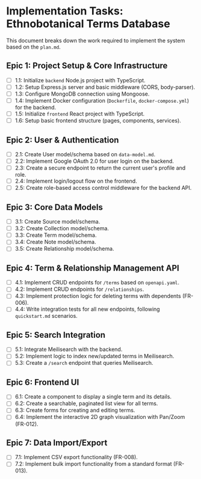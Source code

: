 # Implementation Tasks: Ethnobotanical Terms Database

This document breaks down the work required to implement the system based on the `plan.md`.

## Epic 1: Project Setup & Core Infrastructure

- [ ] 1.1: Initialize `backend` Node.js project with TypeScript.
- [ ] 1.2: Setup Express.js server and basic middleware (CORS, body-parser).
- [ ] 1.3: Configure MongoDB connection using Mongoose.
- [ ] 1.4: Implement Docker configuration (`Dockerfile`, `docker-compose.yml`) for the backend.
- [ ] 1.5: Initialize `frontend` React project with TypeScript.
- [ ] 1.6: Setup basic frontend structure (pages, components, services).

## Epic 2: User & Authentication

- [ ] 2.1: Create User model/schema based on `data-model.md`.
- [ ] 2.2: Implement Google OAuth 2.0 for user login on the backend.
- [ ] 2.3: Create a secure endpoint to return the current user's profile and role.
- [ ] 2.4: Implement login/logout flow on the frontend.
- [ ] 2.5: Create role-based access control middleware for the backend API.

## Epic 3: Core Data Models

- [ ] 3.1: Create Source model/schema.
- [ ] 3.2: Create Collection model/schema.
- [ ] 3.3: Create Term model/schema.
- [ ] 3.4: Create Note model/schema.
- [ ] 3.5: Create Relationship model/schema.

## Epic 4: Term & Relationship Management API

- [ ] 4.1: Implement CRUD endpoints for `/terms` based on `openapi.yaml`.
- [ ] 4.2: Implement CRUD endpoints for `/relationships`.
- [ ] 4.3: Implement protection logic for deleting terms with dependents (FR-006).
- [ ] 4.4: Write integration tests for all new endpoints, following `quickstart.md` scenarios.

## Epic 5: Search Integration

- [ ] 5.1: Integrate Meilisearch with the backend.
- [ ] 5.2: Implement logic to index new/updated terms in Meilisearch.
- [ ] 5.3: Create a `/search` endpoint that queries Meilisearch.

## Epic 6: Frontend UI

- [ ] 6.1: Create a component to display a single term and its details.
- [ ] 6.2: Create a searchable, paginated list view for all terms.
- [ ] 6.3: Create forms for creating and editing terms.
- [ ] 6.4: Implement the interactive 2D graph visualization with Pan/Zoom (FR-012).

## Epic 7: Data Import/Export

- [ ] 7.1: Implement CSV export functionality (FR-008).
- [ ] 7.2: Implement bulk import functionality from a standard format (FR-013).